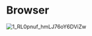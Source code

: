 # Browser

![1_RL0pnuf_hmLJ76oY6DViZw](https://github.com/user-attachments/assets/87697ffa-6e59-4ce2-9f37-98e9473562a8)
